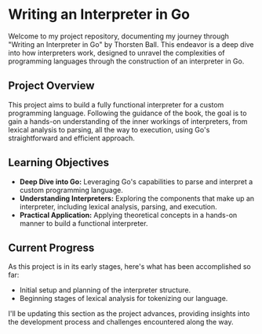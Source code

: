 
# Writing an Interpreter in Go

Welcome to my project repository, documenting my journey through "Writing an Interpreter in Go" by Thorsten Ball. This endeavor is a deep dive into how interpreters work, designed to unravel the complexities of programming languages through the construction of an interpreter in Go.

## Project Overview

This project aims to build a fully functional interpreter for a custom programming language. Following the guidance of the book, the goal is to gain a hands-on understanding of the inner workings of interpreters, from lexical analysis to parsing, all the way to execution, using Go's straightforward and efficient approach.

## Learning Objectives

- **Deep Dive into Go:** Leveraging Go's capabilities to parse and interpret a custom programming language.
- **Understanding Interpreters:** Exploring the components that make up an interpreter, including lexical analysis, parsing, and execution.
- **Practical Application:** Applying theoretical concepts in a hands-on manner to build a functional interpreter.

## Current Progress

As this project is in its early stages, here's what has been accomplished so far:

- Initial setup and planning of the interpreter structure.
- Beginning stages of lexical analysis for tokenizing our language.

I'll be updating this section as the project advances, providing insights into the development process and challenges encountered along the way.